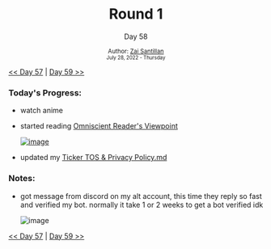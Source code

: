 <div align="center">
  <h1>Round 1</h1>
  <p>Day 58</p>
  <sub>
    Author: <a href="https://github.com/plskz" target="_blank">Zai Santillan</a>
    <br>
    <small>July 28, 2022 - Thursday</small>
  </sub>
</div>

[<< Day 57](day057.md) | [Day 59 >>](day059.md)

### Today's Progress:

- watch anime
- started reading [Omniscient Reader's Viewpoint](https://anilist.co/manga/119257/Omniscient-Reader/)

  <a href='https://anilist.co/manga/119257/Omniscient-Reader/'>![image](https://user-images.githubusercontent.com/57343545/183223284-f24b0189-e339-4589-ac14-2c239d5411d7.png)</a>

- updated my [Ticker TOS & Privacy Policy.md](https://gist.github.com/plskz/43df027a74d0bf79c3cfffc91b75c8ef)

### Notes:

- got message from discord on my alt account, this time they reply so fast and verified my bot. normally it take 1 or 2 weeks to get a bot verified idk

  ![image](https://user-images.githubusercontent.com/57343545/183223554-e3c6faa3-618e-4dc5-94a4-f2135c1067a7.png)

[<< Day 57](day057.md) | [Day 59 >>](day059.md)
